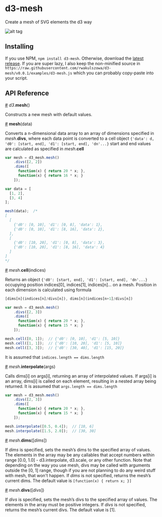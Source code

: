 # d3-mesh

Create a mesh of SVG elements the d3 way

![alt tag](https://cloud.githubusercontent.com/assets/10756296/15933899/de013c76-2e61-11e6-88ad-3d0fef83af32.png)

## Installing

If you use NPM, `npm install d3-mesh`. Otherwise, download the [latest release](https://github.com/rwakulszowa/d3-mesh/releases/latest).
If you are super lazy, I also keep the non-minified source in
`https://raw.githubusercontent.com/rwakulszowa/d3-mesh/v0.0.1/examples/d3-mesh.js`
which you can probably copy-paste into your script.

## API Reference

<a href="#d3_mesh" name="d3_mesh">#</a> <i>d3</i>.<b>mesh</b>()

Constructs a new mesh with default values.

<a href="#mesh" name="mesh">#</a> <b>mesh</b>(data)

Converts a n-dimensional data array to an array of dimensions specified in *mesh*.**divs**, where each data point is converted to a cell object `{'data': d, 'd0': [start, end], 'd1': [start, end], 'dn'...}`
start and end values are calculated as specified in *mesh*.**cell**
```js
var mesh = d3_mesh.mesh()
    .divs([2, 2])
    .dims([
      function(x) { return 20 * x; },
      function(x) { return 16 * x; }
    ]);

var data = [
  [1, 2],
  [3, 4]
];

mesh(data);  /*
[
  [
    {'d0': [0, 10], 'd1': [0, 8], 'data': 1},
    {'d0': [0, 10], 'd1': [8, 16], 'data': 2},
  ],
  [
    {'d0': [10, 20], 'd1': [0, 8], 'data': 3},
    {'d0': [10, 20], 'd1': [8, 16], 'data': 4}
  ]
]
*/
```

<a href="#mesh_cell" name="mesh_cell">#</a> <i>mesh</i>.<b>cell</b>(indices)

Returns an object `{'d0': [start, end], 'd1': [start, end], 'dn'...}` occupying position indices[0], indices[1], indices[n]... on a mesh. Position in each dimension is calculated using formula
```js
[dims[n](indices[n]/divs[n]), dims[n](indices[n+1]/divs[n])
```

```js
var mesh = d3_mesh.mesh()
    .divs([2, 3])
    .dims([
      function(x) { return 20 * x; },
      function(x) { return 15 * x; }
    ]);

mesh.cell([0, 1]);  // {'d0': [0, 10], 'd1': [5, 10]}
mesh.cell([1, 1]);  // {'d0': [10, 20], 'd1': [5, 10]}
mesh.cell([3, 3]);  // {'d0': [30, 40], 'd1': [15, 20]}

```
It is assumed that `indices.length == dims.length`

<a href="#mesh_interpolate" name="mesh_interpolate">#</a> <i>mesh</i>.<b>interpolate</b>(args)

Calls dims[i] on args[i], returning an array of interpolated values.
If args[i] is an array, dims[i] is called on each element, resulting in a nested array being returned.
It is assumed that `args.length == dims.length`

```js
var mesh = d3_mesh.mesh()
    .divs([2, 3])
    .dims([
      function(x) { return 20 * x; },
      function(x) { return 15 * x; }
    ]);

mesh.interpolate([0.5, 0.4]);  // [10, 6]
mesh.interpolate([1.5, 2.0]);  // [30, 30]
```

<a href="#mesh_dims" name="mesh_dims" >#</a> <i>mesh</i>.<b>dims</b>([<i>dims</i>])

If *dims* is specified, sets the mesh’s dims to the specified array of values. The elements in the array may be any callables that accept numbers within range [0.0, 1.0] - d3.interpolate, d3.scale, or any other function. Note that depending on the way you use mesh, divs may be called with arguments outside the [0, 1] range, though if you are not planning to do any weird stuff with mesh, that won't happen.
If *dims* is not specified, returns the mesh’s current dims.
The default value is ``[function(x) { return x; }]``

<a href="#mesh_divs" name="mesh_divs" >#</a> <i>mesh</i>.<b>divs</b>([<i>divs</i>])

If *divs* is specified, sets the mesh’s divs to the specified array of values. The elements in the array must be positive integers.
If *divs* is not specified, returns the mesh’s current divs.
The default value is [1].

